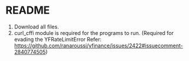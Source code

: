 # README
1. Download all files.
2. curl_cffi module is required for the programs to run.
(Required for evading the YFRateLimitError
Refer: https://github.com/ranaroussi/yfinance/issues/2422#issuecomment-2840774505)
